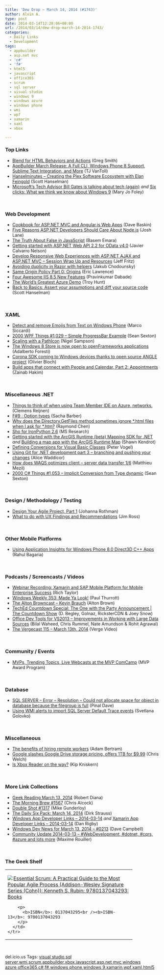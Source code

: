 ```yaml
---
title: 'Dew Drop – March 14, 2014 (#1743)'
author: Alvin A.
type: post
date: 2014-03-14T12:28:06+00:00
url: /2014/03/14/dew-drop-march-14-2014-1743/
categories:
  - Daily Links
  - Development
tags:
  - appbuilder
  - asp.net mvc
  - 'c#'
  - 'f#'
  - html5
  - javascript
  - office365
  - scrum
  - sql server
  - visual studio
  - windows 9
  - windows azure
  - windows phone
  - wmi
  - wpf
  - xamarin
  - xaml
  - xbox

---
```

### <a name="top"></a>Top Links

  * <a href="http://blogs.msdn.com/b/visualstudio/archive/2014/03/13/blend-for-html-behaviors-and-actions.aspx" target="_blank">Blend for HTML Behaviors and Actions</a> (Greg Smith)
  * <a href="http://blogs.telerik.com/appbuilder/posts/14-03-13/appbuilder-march-release-a-full-cli-windows-phone-8-support-sublime-text-integration-and-more" target="_blank">AppBuilder March Release: A Full CLI, Windows Phone 8 Support, Sublime Text Integration, and More</a> (TJ VanToll)
  * <a href="http://feedproxy.google.com/~r/HanselminutesWMA/~3/IgBrPqziQwU/default.aspx" target="_blank">Hanselminutes &#8211; Creating the Plex Software Ecosystem with Elan Feingold</a> (Scott Hanselman)
  * <a href="http://www.zdnet.com/microsofts-tech-advisor-bill-gates-is-talking-about-tech-again-7000027312/#ftag=RSS14dc6a9" target="_blank">Microsoft&#8217;s Tech Advisor Bill Gates is talking about tech (again)</a> _and_ <a href="http://www.zdnet.com/six-clicks-what-we-think-we-know-about-windows-9-7000027318/#ftag=RSS14dc6a9" target="_blank">Six clicks: What we think we know about Windows 9</a> (Mary Jo Foley)

&nbsp;

### <a name="web"></a>Web Development

  * <a href="http://wintellect.com/blogs/dbaskin/cookbook-for-asp-net-mvc-and-angular-js-web-apps" target="_blank">Cookbook for ASP.NET MVC and Angular.js Web Apps</a> (Dave Baskin)
  * <a href="http://wintellect.com/blogs/jlane/five-reasons-asp.net-developers-should-care-about-node.js" target="_blank">Five Reasons ASP.NET Developers Should Care About Node.js</a> (Josh Lane)
  * <a href="http://blog.falafel.com/Blogs/BasemEmara/basem-emara/2014/03/14/the-truth-about-false-in-javascript" target="_blank">The Truth About False in JavaScript</a> (Basem Emara)
  * <a href="http://blogs.msdn.com/b/webdev/archive/2014/03/13/getting-started-with-asp-net-web-api-2-2-for-odata-v4-0.aspx" target="_blank">Getting started with ASP.NET Web API 2.2 for OData v4.0</a> (Javier Calvarro Nelson)
  * <a href="http://feedproxy.google.com/~r/Telerik/~3/ypFbGNG8Q5k/responsive-web-experiences-session-wrap-up" target="_blank">Develop Responsive Web Experiences with ASP.NET AJAX and ASP.NET MVC &#8211; Session Wrap Up and Resources</a> (Jeff Fritz)
  * <a href="http://chodounsky.net/2014/03/14/avoiding-duplicity-in-razor-with-helpers/" target="_blank">Avoiding duplicity in Razor with helpers</a> (Jakub Chodounsky)
  * <a href="http://blogs.msdn.com/b/ieinternals/archive/2014/03/13/explaining-same-origin-policy-part-0-origins.aspx" target="_blank">Same Origin Policy Part 0: Origins</a> (Eric Lawrence)
  * <a href="http://feedproxy.google.com/~r/netCurryRecentArticles/~3/1s18wrmbCi4/ShowArticle.aspx" target="_blank">Four Awesome IIS 8.5 New Features</a> (Pravinkumar Dabade)
  * <a href="http://feedproxy.google.com/~r/TroyHunt/~3/g8ktJrfQKvI/the-worlds-greatest-azure-demo.html" target="_blank">The World’s Greatest Azure Demo</a> (Troy Hunt)
  * <a href="http://feeds.hanselman.com/~/58870249/0/scotthanselman~Back-to-Basics-Assert-your-assumptions-and-diff-your-source-code.aspx" target="_blank">Back to Basics: Assert your assumptions and diff your source code</a> (Scott Hanselman)

&nbsp;

### <a name="silverlight"></a>XAML

  * <a href="http://msicc.net/?p=3991" target="_blank">Detect and remove Emojis from Text on Windows Phone</a> (Marco Siccardi)
  * <a href="http://wpf.2000things.com/2014/03/14/1029-simple-progressbar-example/" target="_blank">2000 WPF Things #1,029 – Simple ProgressBar Example</a> (Sean Sexton)
  * <a href="http://compiledexperience.com/blog/posts/scaling-pathicon" target="_blank">Scaling with a PathIcon</a> (Nigel Sampson)
  * <a href="http://msopentech.com/blog/2014/03/13/the-windows-8-store-is-now-open-to-openframeworks-applications/" target="_blank">The Windows 8 Store is now open to openFrameworks applications</a> (Adalberto Foresti)
  * <a href="http://msopentech.com/blog/2014/03/13/corona-sdk-coming-to-windows-devices-thanks-to-open-source-angle-project/" target="_blank">Corona SDK coming to Windows devices thanks to open source ANGLE project</a> (Olivier Bloch)
  * <a href="http://blogs.windows.com/windows/b/appbuilder/archive/2014/03/13/build-apps-that-connect-with-people-and-calendar-part-2-appointments.aspx" target="_blank">Build apps that connect with People and Calendar, Part 2: Appointments</a> (Zainab Hakim)

&nbsp;

### <a name="dotnet"></a>Miscellaneous .NET

  * <a href="http://feedproxy.google.com/~r/clemensreijnen/qzrF/~3/Wkyl-PpXb0U/post.aspx" target="_blank">Things to think of when using Team Member IDE on Azure, networks.</a> (Clemens Reijnen)
  * <a href="http://sachabarbs.wordpress.com/2014/03/13/f9-option-types/" target="_blank">F#9 : Option types</a> (Sacha Barber)
  * <a href="http://blogs.msdn.com/b/oldnewthing/archive/2014/03/13/10507457.aspx" target="_blank">Why does the Directory.GetFiles method sometimes ignore *.html files when I ask for *.htm?</a> (Raymond Chen)
  * <a href="http://research.microsoft.com/en-us/downloads/36daeb54-9ccd-4f93-9ae2-d7ed40453bd6/default.aspx" target="_blank">Sho for IronPython 2.6</a> (MS Research)
  * <a href="http://www.visuallylocated.com/post/2014/03/14/Getting-started-with-the-ArcGIS-Runtime-(beta)-Mapping-SDK.aspx" target="_blank">Getting started with the ArcGIS Runtime (beta) Mapping SDK for .NET</a> _and_ <a href="http://www.visuallylocated.com/post/2014/03/14/Building-a-map-app-with-the-ArcGIS-Runtime-Map.aspx" target="_blank">Building a map app with the ArcGIS Runtime Map</a> (Shawn Kendrot)
  * <a href="http://visualstudiomagazine.com/blogs/tool-tracker/2014/03/defining-conversions-for-vb-classes.aspx" target="_blank">Defining Conversions for Visual Basic Classes</a> (Peter Vogel)
  * <a href="http://blogs.endjin.com/2014/03/using-git-for-net-development-part-3-branching-and-pushing-your-changes/" target="_blank">Using Git for .NET development part 3 – branching and pushing your changes</a> (Alice Waddicor)
  * <a href="http://msmvps.com/blogs/matthieu/archive/2014/03/13/how-does-waqs-optimizes-client-server-data-transfer-1-6.aspx" target="_blank">How does WAQS optimizes client – server data transfer 1/6</a> (Matthieu Mezil)
  * <a href="http://csharp.2000things.com/2014/03/14/1053-implicit-conversion-from-type-dynamic/" target="_blank">2000 C# Things #1,053 – Implicit Conversion from Type dynamic</a> (Sean Sexton)

&nbsp;

### <a name="design"></a>Design / Methodology / Testing

  * <a href="http://feedproxy.google.com/~r/ManagingProductDevelopment/~3/QfbXQokv3mI/design-your-agile-project-part-1-2.html" target="_blank">Design Your Agile Project, Part 1</a> (Johanna Rothman)
  * <a href="http://www.infragistics.com/community/blogs/ux/archive/2014/03/13/what-to-do-with-ux-findings-and-recommendations.aspx" target="_blank">What to do with UX Findings and Recommendations</a> (Jim Ross)

&nbsp;

### <a name="mobile"></a>Other Mobile Platforms

  * <a href="http://blogs.msdn.com/b/visualstudioalm/archive/2014/03/13/using-application-insights-for-windows-phone-8-direct3d-cpp-apps.aspx" target="_blank">Using Application Insights for Windows Phone 8.0 Direct3D C++ Apps</a> (Rahul Bagaria)

&nbsp;

### <a name="podcasts"></a>Podcasts / Screencasts / Videos

  * <a href="http://blog.xamarin.com/sap-mobile-enterprise-webinar/" target="_blank">Webinar Recording: Xamarin and SAP Mobile Platform for Mobile Enterprise Success</a> (Rich Taylor)
  * <a href="http://winsupersite.com/podcasts/windows-weekly-353-made-ya-look" target="_blank">Windows Weekly 353: Made Ya Look!</a> (Paul Thurrott)
  * <a href="http://thebrowncast.libsyn.com/kevin-brauch" target="_blank">The Alton Browncast &#8211; Kevin Brauch</a> (Alton Brown)
  * <a href="http://channel9.msdn.com/Shows/The-Countdown-Show/TechEd-Countdown-Special-The-One-with-the-Party-Announcement" target="_blank">TechEd Countdown Special: The One with the Party Announcement | The Countdown Show</a> (D. Begley, Golnaz, RicksterCDN & Joey Snow)
  * <a href="http://blogs.msdn.com/b/lightswitch/archive/2014/03/13/improvements-in-working-with-large-data-sources.aspx" target="_blank">Office Dev Tools for VS2013 &#8211; Improvements in Working with Large Data Sources</a> (Bilal Waheed, Chris Rummel, Nate Amundson & Rohit Agrawal)
  * <a href="http://www.theverge.com/2014/3/13/5490488/the-vergecast-115-march-13th-2014-video" target="_blank">The Vergecast 115 &#8211; March 13th, 2014</a> (Verge Video)

&nbsp;

### <a name="events"></a>Community / Events

  * <a href="http://blogs.msdn.com/b/mvpawardprogram/archive/2014/03/13/community-camp-trending-topics-community-leaders-and-mvps.aspx" target="_blank">MVPs, Trending Topics, Live Webcasts at the MVP ComCamp</a> (MVP Award Program)

&nbsp;

### <a name="sql"></a>Database

  * <a href="http://blog.sqlauthority.com/2014/03/14/sql-server-error-resolution-could-not-allocate-space-for-object-in-database-because-the-filegroup-is-full/" target="_blank">SQL SERVER – Error – Resolution – Could not allocate space for object in database because the filegroup is full</a> (Pinal Dave)
  * <a href="http://feedproxy.google.com/~r/MSSQLTips-LatestSqlServerTips/~3/-YPIM1K8k-U/tip.asp" target="_blank">Using WMI alerts to import SQL Server Default Trace events</a> (Svetlana Golovko)

&nbsp;

### <a name="misc"></a>Miscellaneous

  * <a href="http://blog.pluralsight.com/hire-remote-workers" target="_blank">The benefits of hiring remote workers</a> (Adam Bertram)
  * <a href="http://www.theverge.com/2014/3/13/5505068/google-lowers-google-drive-storage-pricing" target="_blank">Google slashes Google Drive storage pricing, offers 1TB for $9.99</a> (Chris Welch)
  * <a href="http://feedproxy.google.com/~r/liveside/~3/dUIuUFjVecU/" target="_blank">Is Xbox Reader on the way?</a> (Kip Kniskern)

&nbsp;

### <a name="links"></a>More Link Collections

  * <a href="http://feeds.regulargeek.com/~r/RegularGeek/~3/pe-_YeCuGdE/" target="_blank">Geek Reading March 13, 2014</a> (Robert Diana)
  * <a href="http://feedproxy.google.com/~r/ReflectivePerspective/~3/2v1EdrL_1DY/" target="_blank">The Morning Brew #1567</a> (Chris Alcock)
  * <a href="http://afreshcup.com/home/2014/3/14/double-shot-1317.html" target="_blank">Double Shot #1317</a> (Mike Gunderloy)
  * <a href="http://feeds.feedblitz.com/~/58894840/0/dirkstrauss~The-Daily-Six-Pack-March" target="_blank">The Daily Six Pack: March 14, 2014</a> (Dirk Strauss)
  * <a href="http://windowsappdev.com/2014/03/windows-app-developer-links-2014-03-14/" target="_blank">Windows App Developer Links &#8211; 2014-03-14</a> _and_ <a href="http://xamarinappdev.com/2014/03/xamarin-app-developer-links-2014-03-14/" target="_blank">Xamarin App Developer Links &#8211; 2014-03-14</a> (Dan Rigby)
  * <a href="http://www.windowsdevnews.com/Blogs.aspx?ID=288" target="_blank">Windows Dev News for March 13, 2014 &#8211; #0213</a> (Dave Campbell)
  * <a href="http://blog.decayingcode.com/post/Community-Update-2014-03-13-WebDevelopment-dotnet-cqrs-azure-and-lots-more" target="_blank">Community Update 2014-03-13 – #WebDevelopment, #dotnet, #cqrs, #azure and lots more</a> (Maxime Rouiller)

&nbsp;

### <a name="shelf"></a>The Geek Shelf

<div id="scid:7dc1bd33-94bd-46fd-a20b-0131235bcd47:79d919a9-00af-4736-abb4-a1042d222cb7" class="wlWriterEditableSmartContent" style="float: none; padding-bottom: 0px; padding-top: 0px; padding-left: 0px; margin: 0px; display: inline; padding-right: 0px">
  <table cellspacing="0" cellpadding="2" width="400" border="0" unselectable="on">
    <tr>
      <td valign="top" width="400">
        <p>
          <a title="Essential Scrum: A Practical Guide to the Most Popular Agile Process (Addison-Wesley Signature Series (Cohn)): Kenneth S. Rubin: 9780137043293: Books" href="http://www.amazon.com/exec/obidos/ASIN/0137043295/alvinashcraft-20"><img data-recalc-dims="1" decoding="async" src="https://i0.wp.com/images.amazon.com/images/P/0137043295.01.MZZZZZZZ.jpg?w=660" border="0" align="left" style="float:left" />Essential Scrum: A Practical Guide to the Most Popular Agile Process (Addison-Wesley Signature Series (Cohn)): Kenneth S. Rubin: 9780137043293: Books</a>
        </p>
        
        <p>
          <b>ISBN</b>: 0137043295<br /><b>ISBN-13</b>: 9780137043293
        </p>
      </td>
    </tr>
  </table>
</div>

&nbsp;

<div id="scid:0767317B-992E-4b12-91E0-4F059A8CECA8:450da6b9-0318-405f-8539-b49099c7bd24" class="wlWriterEditableSmartContent" style="float: none; padding-bottom: 0px; padding-top: 0px; padding-left: 0px; margin: 0px; display: inline; padding-right: 0px">
  del.icio.us Tags: <a href="http://del.icio.us/popular/visual+studio" rel="tag">visual studio</a>,<a href="http://del.icio.us/popular/sql+server" rel="tag">sql server</a>,<a href="http://del.icio.us/popular/wmi" rel="tag">wmi</a>,<a href="http://del.icio.us/popular/scrum" rel="tag">scrum</a>,<a href="http://del.icio.us/popular/appbuilder" rel="tag">appbuilder</a>,<a href="http://del.icio.us/popular/xbox" rel="tag">xbox</a>,<a href="http://del.icio.us/popular/javascript" rel="tag">javascript</a>,<a href="http://del.icio.us/popular/asp.net+mvc" rel="tag">asp.net mvc</a>,<a href="http://del.icio.us/popular/windows+azure" rel="tag">windows azure</a>,<a href="http://del.icio.us/popular/office365" rel="tag">office365</a>,<a href="http://del.icio.us/popular/c%23" rel="tag">c#</a>,<a href="http://del.icio.us/popular/f%23" rel="tag">f#</a>,<a href="http://del.icio.us/popular/windows+phone" rel="tag">windows phone</a>,<a href="http://del.icio.us/popular/windows+9" rel="tag">windows 9</a>,<a href="http://del.icio.us/popular/xamarin" rel="tag">xamarin</a>,<a href="http://del.icio.us/popular/wpf" rel="tag">wpf</a>,<a href="http://del.icio.us/popular/xaml" rel="tag">xaml</a>,<a href="http://del.icio.us/popular/html5" rel="tag">html5</a>
</div>